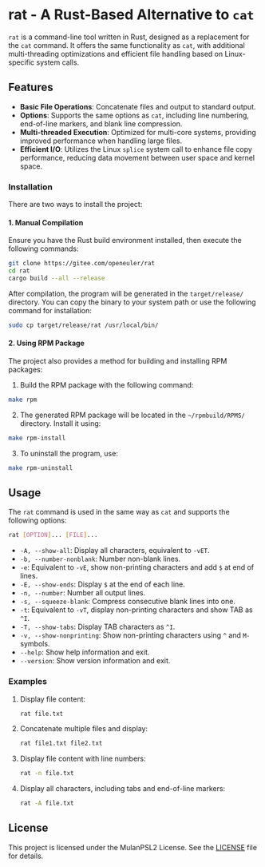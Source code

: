 # rat - A Rust-Based Alternative to `cat`

`rat` is a command-line tool written in Rust, designed as a replacement for the `cat` command. It offers the same functionality as `cat`, with additional multi-threading optimizations and efficient file handling based on Linux-specific system calls.

## Features

- **Basic File Operations**: Concatenate files and output to standard output.
- **Options**: Supports the same options as `cat`, including line numbering, end-of-line markers, and blank line compression.
- **Multi-threaded Execution**: Optimized for multi-core systems, providing improved performance when handling large files.
- **Efficient I/O**: Utilizes the Linux `splice` system call to enhance file copy performance, reducing data movement between user space and kernel space.

### Installation

There are two ways to install the project:

#### 1. Manual Compilation

Ensure you have the Rust build environment installed, then execute the following commands:

```bash
git clone https://gitee.com/openeuler/rat
cd rat
cargo build --all --release
```

After compilation, the program will be generated in the `target/release/` directory. You can copy the binary to your system path or use the following command for installation:

```bash
sudo cp target/release/rat /usr/local/bin/
```

#### 2. Using RPM Package

The project also provides a method for building and installing RPM packages:

1. Build the RPM package with the following command:

```bash
make rpm
```

2. The generated RPM package will be located in the `~/rpmbuild/RPMS/` directory. Install it using:

```bash
make rpm-install
```

3. To uninstall the program, use:

```bash
make rpm-uninstall
```

## Usage

The `rat` command is used in the same way as `cat` and supports the following options:

```bash
rat [OPTION]... [FILE]...
```

- `-A, --show-all`: Display all characters, equivalent to `-vET`.
- `-b, --number-nonblank`: Number non-blank lines.
- `-e`: Equivalent to `-vE`, show non-printing characters and add `$` at end of lines.
- `-E, --show-ends`: Display `$` at the end of each line.
- `-n, --number`: Number all output lines.
- `-s, --squeeze-blank`: Compress consecutive blank lines into one.
- `-t`: Equivalent to `-vT`, display non-printing characters and show TAB as `^I`.
- `-T, --show-tabs`: Display TAB characters as `^I`.
- `-v, --show-nonprinting`: Show non-printing characters using `^` and `M-` symbols.
- `--help`: Show help information and exit.
- `--version`: Show version information and exit.

### Examples

1. Display file content:
   ```bash
   rat file.txt
   ```

2. Concatenate multiple files and display:
   ```bash
   rat file1.txt file2.txt
   ```

3. Display file content with line numbers:
   ```bash
   rat -n file.txt
   ```

4. Display all characters, including tabs and end-of-line markers:
   ```bash
   rat -A file.txt
   ```

## License

This project is licensed under the MulanPSL2 License. See the [LICENSE](LICENSE) file for details.